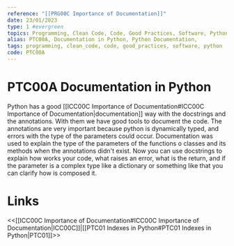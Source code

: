 ```yaml
---
reference: "[[PRG00C Importance of Documentation]]"
date: 23/01/2023
type: 1 #evergreen
topics: Programming, Clean Code, Code, Good Practices, Software, Python
alias: PTC00A, Documentation in Python, Python Documentation,
tags: programming, clean_code, code, good_practices, software, python
code: PTC00A
---
```

# PTC00A Documentation in Python

Python has a good [[ICC00C Importance of Documentation#ICC00C Importance of Documentation|documentation]] way with the docstrings and the annotations. With them we have good tools to document the code.
The annotations are very important because python is dynamically typed, and errors with the type of the parameters could occur.
Documentation was used to explain the type of the parameters of the functions o classes and its methods when the annotations didn't exist. Now you can use docstrings to explain how works your code, what raises an error, what is the return, and if the parameter is a complex type like a dictionary or something like that you can clarify how is composed it.

# Links
<<[[ICC00C Importance of Documentation#ICC00C Importance of Documentation|ICC00C]]|[[PTC01 Indexes in Python#PTC01 Indexes in Python|PTC01]]>>